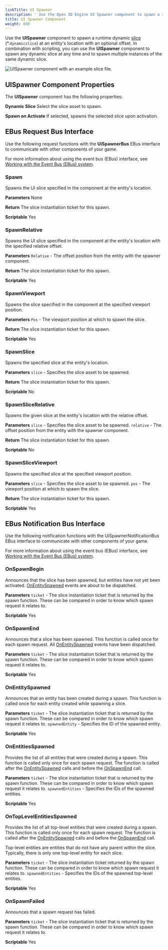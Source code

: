 ```yaml
---
linkTitle: UI Spawner
description: ' Use the Open 3D Engine UI Spawner component to spawn a runtime dynamic slice at an entity''s location with an optional offset. '
title: UI Spawner Component
weight: 800
---
```


Use the **UISpawner** component to spawn a runtime dynamic [slice](/docs/user-guide/interactivity/user-interface/slices) \(\*.`dynamicslice`\) at an entity's location with an optional offset. In combination with scripting, you can use the **UISpawner** component to spawn any dynamic slice at any time and to spawn multiple instances of the same dynamic slice.

![UISpawner component with an example slice file.](/images/user-guide/interactivity/user-interface/components/ui-editor-components-uispawner.png)

## UISpawner Component Properties 

The **UISpawner** component has the following properties:

****Dynamic Slice****
Select the slice asset to spawn.

****Spawn on Activate****
If selected, spawns the selected slice upon activation.

## EBus Request Bus Interface 

Use the following request functions with the **UiSpawnerBus** EBus interface to communicate with other components of your game.

 For more information about using the event bus (EBus) interface, see [Working with the Event Bus (EBus) system](/docs/user-guide/programming/ebus/).

### Spawn 

Spawns the UI slice specified in the component at the entity's location.

**Parameters**
None

**Return**
The slice instantiation ticket for this spawn.

**Scriptable**
Yes

### SpawnRelative 

Spawns the UI slice specified in the component at the entity's location with the specified relative offset.

**Parameters**
`Relative` - The offset position from the entity with the spawner component.

**Return**
The slice instantiation ticket for this spawn.

**Scriptable**
Yes

### SpawnViewport 

Spawns the slice specified in the component at the specified viewport position.

**Parameters**
`Pos` - The viewport position at which to spawn the slice.

**Return**
The slice instantiation ticket for this spawn.

**Scriptable**
Yes

### SpawnSlice 

Spawns the specified slice at the entity's location.

**Parameters**
`slice` - Specifies the slice asset to be spawned.

**Return**
The slice instantiation ticket for this spawn.

**Scriptable**
No

### SpawnSliceRelative 

Spawns the given slice at the entity's location with the relative offset.

**Parameters**
`slice` - Specifies the slice asset to be spawned.
`relative` - The offset position from the entity with the spawner component.

**Return**
The slice instantiation ticket for this spawn.

**Scriptable**
No

### SpawnSliceViewport 

Spawns the specified slice at the specified viewport position.

**Parameters**
`slice` - Specifies the slice asset to be spawned.
`pos` - The viewport position at which to spawn the slice.

**Return**
The slice instantiation ticket for this spawn.

**Scriptable**
Yes

## EBus Notification Bus Interface 

Use the following notification functions with the UiSpawnerNotificationBus EBus interface to communicate with other components of your game.

 For more information about using the event bus (EBus) interface, see [Working with the Event Bus (EBus) system](/docs/user-guide/programming/ebus/).

### OnSpawnBegin 

Announces that the slice has been spawned, but entities have not yet been activated. [OnEntitySpawned](#onentityspawned) events are about to be dispatched.

**Parameters**
`ticket` - The slice instantiation ticket that is returned by the spawn function. These can be compared in order to know which spawn request it relates to.

**Scriptable**
Yes

### OnSpawnEnd 

Announces that a slice has been spawned. This function is called once for each spawn request. All [OnEntitySpawned](#onentityspawned) events have been dispatched.

**Parameters**
`ticket` - The slice instantiation ticket that is returned by the spawn function. These can be compared in order to know which spawn request it relates to.

**Scriptable**
Yes

### OnEntitySpawned 

Announces that an entity has been created during a spawn. This function is called once for each entity created while spawning a slice.

**Parameters**
`ticket` - The slice instantiation ticket that is returned by the spawn function. These can be compared in order to know which spawn request it relates to.
`spawnedEntity` - Specifies the ID of the spawned entity.

**Scriptable**
Yes

### OnEntitiesSpawned 

Provides the list of all entities that were created during a spawn. This function is called only once for each spawn request. The function is called after the [OnEntitySpawned](#onentityspawned) calls and before the [OnSpawnEnd](#onspawnend) call.

**Parameters**
`ticket` - The slice instantiation ticket that is returned by the spawn function. These can be compared in order to know which spawn request it relates to.
`spawnedEntities` - Specifies the IDs of the spawned entities.

**Scriptable**
Yes

### OnTopLevelEntitiesSpawned 

Provides the list of all top-level entities that were created during a spawn. This function is called only once for each spawn request. The function is called after the [OnEntitySpawned](#onentityspawned) calls and before the [OnSpawnEnd](#onspawnend) call.

Top-level entities are entities that do not have any parent within the slice. Typically, there is only one top-level entity for each slice.

**Parameters**
`ticket` - The slice instantiation ticket returned by the spawn function. These can be compared in order to know which spawn request it relates to.
`spawnedEntities` - Specifies the IDs of the spawned top-level entities.

**Scriptable**
Yes

### OnSpawnFailed 

Announces that a spawn request has failed.

**Parameters**
`ticket` - The slice instantiation ticket that is returned by the spawn function. These can be compared in order to know which spawn request it relates to.

**Scriptable**
Yes
